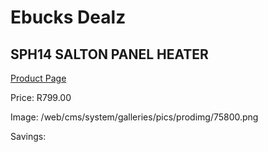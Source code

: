 
# Ebucks Dealz
## SPH14 SALTON PANEL HEATER
[Product Page](https://www.ebucks.com/web/shop/productSelected.do?prodId=1191128706&catId=704982758)

Price: R799.00

Image: /web/cms/system/galleries/pics/prodimg/75800.png

Savings: 


	